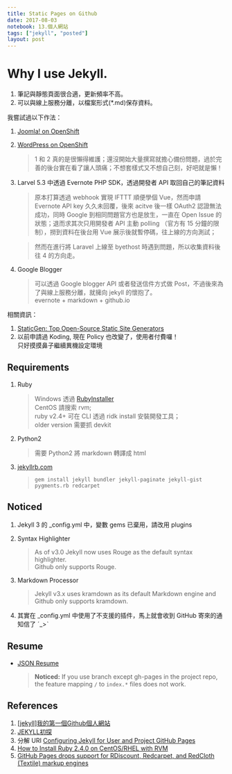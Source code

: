 ```yaml
---
title: Static Pages on Github
date: 2017-08-03
notebook: 13.個人網站
tags: ["jekyll", "posted"]
layout: post    
---
```


# Why I use Jekyll.

1. 筆記與靜態頁面很合適，更新頻率不高。
2. 可以與線上服務分離，以檔案形式(*.md)保存資料。

我嘗試過以下作法：

1. [Joomla! on OpenShift](https://php-keyboardsensou.rhcloud.com)
2. [WordPress on OpenShift](https://wp-keyboardsensou.rhcloud.com)
    > 1 和 2 真的是很懶得維護；還沒開始大量撰寫就擔心備份問題，過於完善的後台實在看了讓人頭痛；不想套樣式又不想自己刻，好吧就是懶！

3. Larvel 5.3 中透過 Evernote PHP SDK，透過開發者 API 取回自己的筆記資料
    > 原本打算透過 webhook 實現 IFTTT 順便學個 Vue，然而申請 Evernote API key 久久未回覆，後來 acitve 後一樣 OAuth2 認證無法成功，同時 Google 到相同問題官方也是放生，一直在 Open Issue 的狀態；退而求其次只用開發者 API 主動 polling （官方有 15 分鐘的限制），撈到資料在後台用 Vue 展示後就暫停碼，往上線的方向測試；  
    
    > 然而在進行將 Laravel 上線至 byethost 時遇到問題，所以收集資料後往 4 的方向走。


4. Google Blogger
    > 可以透過 Google blogger API 或者發送信件方式做 Post，不過後來為了與線上服務分離，就擁向 jekyll 的懷抱了。  
    > evernote + markdown + github.io

相關資訊：
1. [StaticGen: Top Open-Source Static Site Generators](https://www.staticgen.com/)
2. 以前申請過 Koding, 現在 Policy 也改變了，使用者付費囉！  
   只好摸摸鼻子繼續異機設定環境

## Requirements

1. Ruby

   > Windows 透過 [RubyInstaller](https://rubyinstaller.org/downloads/)  
   > CentOS 請搜索 rvm;  
   > ruby v2.4+ 可在 CLI 透過 ridk install 安裝開發工具；  
   > older version 需要抓 devkit

2. Python2
 
   > 需要 Python2 將 markdown 轉譯成 html

3. [jekyllrb.com](https://jekyllrb.com/docs/upgrading/2-to-3/)

   > `gem install jekyll bundler jekyll-paginate jekyll-gist pygments.rb redcarpet`

## Noticed
1. Jekyll 3 的 _config.yml 中，變數 gems 已棄用，請改用 plugins
2. Syntax Highlighter
   > As of v3.0 Jekyll now uses Rouge as the default syntax highlighter.  
   > Github only supports Rouge.
   
3. Markdown Processor
   > Jekyll v3.x uses kramdown as its default Markdown engine and Github only supports kramdown.

4. 其實在 _config.yml 中使用了不支援的插件，馬上就會收到 GitHub 寄來的通知信了 ˊ\_>ˋ

## Resume
+ [JSON Resume](https://jsonresume.org/)
  
  > **Noticed:** If you use branch except gh-pages in the project repo, the feature mapping `/` to `index.*` files does not work. 

## References
1. [[jekyll]我的第一個Github個人網站](http://mis101bird.js.org/jekyll_first_try/)
2. [JEKYLL初探](http://shyhornet.github.io/2015/10/18/第一篇文章/)
3. 分解 URI [Configuring Jekyll for User and Project GitHub Pages](http://downtothewire.io/2015/08/15/configuring-jekyll-for-user-and-project-github-pages/)
4. [How to Install Ruby 2.4.0 on CentOS/RHEL with RVM](https://tecadmin.net/install-ruby-2-4-centos-rvm/)
5. [GitHub Pages drops support for RDiscount, Redcarpet, and RedCloth (Textile) markup engines](https://github.com/blog/2151-github-pages-drops-support-for-rdiscount-redcarpet-and-redcloth-textile-markup-engines)
